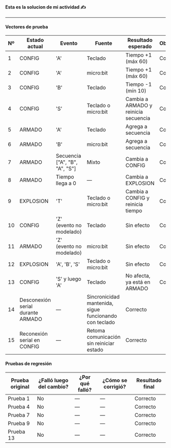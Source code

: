 
#### Esta es la solucion de mi actividad ✍️
---

#### **Vectores de prueba**

| Nº | Estado actual | Evento | Fuente | Resultado esperado | Observación |
|----|----------------|--------|--------|---------------------|-------------|
| 1  | CONFIG         | 'A'    | Teclado | Tiempo +1 (máx 60) | Correcto |
| 2  | CONFIG         | 'A'    | micro:bit | Tiempo +1 (máx 60) | Correcto |
| 3  | CONFIG         | 'B'    | Teclado | Tiempo -1 (mín 10) | Correcto |
| 4  | CONFIG         | 'S'    | Teclado o micro:bit | Cambia a ARMADO y reinicia secuencia | Correcto |
| 5  | ARMADO         | 'A'    | Teclado | Agrega a secuencia | Correcto |
| 6  | ARMADO         | 'B'    | micro:bit | Agrega a secuencia | Correcto |
| 7  | ARMADO         | Secuencia ["A", "B", "A", "S"] | Mixto | Cambia a CONFIG | Correcto |
| 8  | ARMADO         | Tiempo llega a 0 | — | Cambia a EXPLOSION | Correcto |
| 9  | EXPLOSION      | 'T'    | Teclado o micro:bit | Cambia a CONFIG y reinicia tiempo | Correcto |
| 10 | CONFIG         | 'Z' (evento no modelado) | Teclado | Sin efecto | Correcto |
| 11 | ARMADO         | 'Z' (evento no modelado) | micro:bit | Sin efecto | Correcto |
| 12 | EXPLOSION      | 'A', 'B', 'S' | Teclado o micro:bit | Sin efecto | Correcto |
| 13 | CONFIG         | 'S' y luego 'A' | Teclado | No afecta, ya está en ARMADO | Correcto |
| 14 | Desconexión serial durante ARMADO | — | Sincronicidad mantenida, sigue funcionando con teclado | Correcto |
| 15 | Reconexión serial en CONFIG | — | Retoma comunicación sin reiniciar estado | Correcto |

#### **Pruebas de regresión**

| Prueba original | ¿Falló luego del cambio? | ¿Por qué falló? | ¿Cómo se corrigió? | Resultado final |
|------------------|--------------------------|------------------|---------------------|------------------|
| Prueba 1         | No                       | —                | —                   | Correcto |
| Prueba 4         | No                       | —                | —                   | Correcto |
| Prueba 7         | No                       | —                | —                   | Correcto |
| Prueba 9         | No                       | —                | —                   | Correcto |
| Prueba 13        | No                       | —                | —                   | Correcto |

